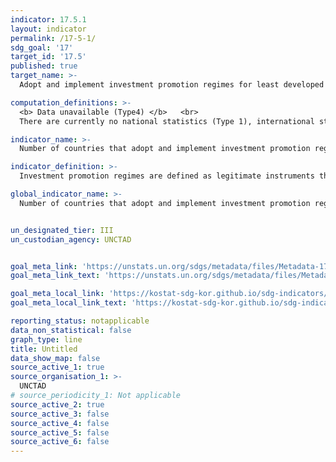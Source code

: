 ```yaml
---
indicator: 17.5.1
layout: indicator
permalink: /17-5-1/
sdg_goal: '17'
target_id: '17.5'
published: true
target_name: >-
  Adopt and implement investment promotion regimes for least developed countries

computation_definitions: >-
  <b> Data unavailable (Type4) </b>   <br>
  There are currently no national statistics (Type 1), international statistics (Type 2), or alternative national statistics (Type 3) available. The Data of Type 1, type 2, or type 3 can be also included in case of temporary unavailability.

indicator_name: >-
  Number of countries that adopt and implement investment promotion regimes for developing countries, including LDCs

indicator_definition: >-
  Investment promotion regimes are defined as legitimate instruments that directly aim at encouraging foreign investment through particular measures of the home or host countries of investment. 

global_indicator_name: >-
  Number of countries that adopt and implement investment promotion regimes for developing countries, including LDCs


un_designated_tier: III
un_custodian_agency: UNCTAD


goal_meta_link: 'https://unstats.un.org/sdgs/metadata/files/Metadata-17-05-01.pdf'
goal_meta_link_text: 'https://unstats.un.org/sdgs/metadata/files/Metadata-17-05-01.pdf'

goal_meta_local_link: 'https://kostat-sdg-kor.github.io/sdg-indicators/public/data/Metadata-17-05-01_ENG.pdf'
goal_meta_local_link_text: 'https://kostat-sdg-kor.github.io/sdg-indicators/public/data/Metadata-17-05-01_ENG.pdf'

reporting_status: notapplicable
data_non_statistical: false
graph_type: line
title: Untitled
data_show_map: false
source_active_1: true
source_organisation_1: >-
  UNCTAD
# source_periodicity_1: Not applicable
source_active_2: true
source_active_3: false
source_active_4: false
source_active_5: false
source_active_6: false
---
```

